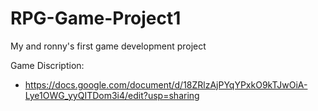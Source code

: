 # RPG-Game-Project1
My and ronny's first game development project

Game Discription: 
- https://docs.google.com/document/d/18ZRlzAjPYqYPxkO9kTJwOiA-Lye1OWG_yyQITDom3i4/edit?usp=sharing
